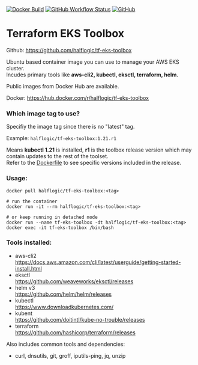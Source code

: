 [![Docker Build](https://github.com/halflogic/tf-eks-toolbox/actions/workflows/docker-build-release.yml/badge.svg)](https://github.com/halflogic/tf-eks-toolbox/actions/workflows/docker-build-release.yml)
[![GitHub Workflow Status](https://img.shields.io/github/workflow/status/halflogic/tf-eks-toolbox/Build%20Push%20Docker%20Image%20CI)](https://github.com/halflogic/tf-eks-toolbox/actions/workflows/docker-build.yml) 
[![GitHub](https://img.shields.io/github/license/halflogic/tf-eks-toolbox)](https://github.com/halflogic/tf-eks-toolbox/blob/master/LICENSE)


# Terraform EKS Toolbox 

Github: https://github.com/halflogic/tf-eks-toolbox

Ubuntu based container image you can use to manage your AWS EKS cluster.\
Incudes primary tools like **aws-cli2, kubectl, eksctl, terraform, helm.**

Public images from Docker Hub are available.

Docker: https://hub.docker.com/r/halflogic/tf-eks-toolbox

### Which image tag to use?

Specifiy the image tag since there is no "latest" tag.

Example: ` halflogic/tf-eks-toolbox:1.21.r1 `

Means **kubectl 1.21** is installed, **r1** is the toolbox release version which may contain updates to the rest of the toolset.\
Refer to the [Dockerfile](https://github.com/halflogic/tf-eks-toolbox/blob/master/Dockerfile) to see specific versions included in the release.

### Usage:
```
docker pull halflogic/tf-eks-toolbox:<tag>

# run the container
docker run -it --rm halflogic/tf-eks-toolbox:<tag>

# or keep running in detached mode
docker run --name tf-eks-toolbox -dt halflogic/tf-eks-toolbox:<tag>
docker exec -it tf-eks-toolbox /bin/bash
```


### Tools installed:

- aws-cli2\
  https://docs.aws.amazon.com/cli/latest/userguide/getting-started-install.html
- eksctl\
  https://github.com/weaveworks/eksctl/releases
- helm v3\
  https://github.com/helm/helm/releases
- kubectl\
  https://www.downloadkubernetes.com/
- kubent\
  https://github.com/doitintl/kube-no-trouble/releases
- terraform\
  https://github.com/hashicorp/terraform/releases

Also includes common tools and dependencies:

- curl, dnsutils, git, groff, iputils-ping, jq, unzip

